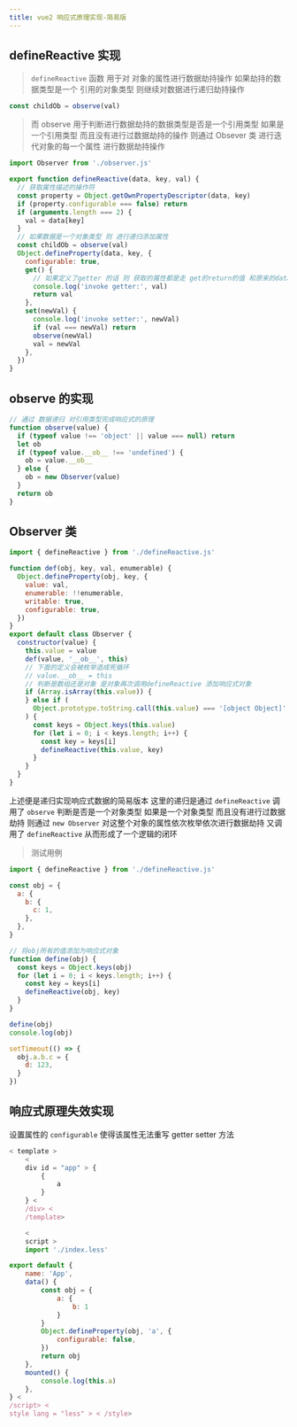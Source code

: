 ```yaml
---
title: vue2 响应式原理实现-简易版
---
```


## defineReactive 实现

> `defineReactive` 函数 用于对 对象的属性进行数据劫持操作 如果劫持的数据类型是一个 引用的对象类型 则继续对数据进行递归劫持操作

```javascript
const childOb = observe(val)
```

> 而 observe 用于判断进行数据劫持的数据类型是否是一个引用类型 如果是一个引用类型 而且没有进行过数据劫持的操作 则通过 Obsever 类 进行迭代对象的每一个属性 进行数据劫持操作

```javascript
import Observer from './observer.js'

export function defineReactive(data, key, val) {
  // 获取属性描述的操作符
  const property = Object.getOwnPropertyDescriptor(data, key)
  if (property.configurable === false) return
  if (arguments.length === 2) {
    val = data[key]
  }
  // 如果数据是一个对象类型 则 进行递归添加属性
  const childOb = observe(val)
  Object.defineProperty(data, key, {
    configurable: true,
    get() {
      // 如果定义了getter 的话 则 获取的属性都是走 get的return的值 和原来的data[key] 无关了
      console.log('invoke getter:', val)
      return val
    },
    set(newVal) {
      console.log('invoke setter:', newVal)
      if (val === newVal) return
      observe(newVal)
      val = newVal
    },
  })
}
```

## observe 的实现

```javascript
// 通过 数据递归 对引用类型完成响应式的原理
function observe(value) {
  if (typeof value !== 'object' || value === null) return
  let ob
  if (typeof value.__ob__ !== 'undefined') {
    ob = value.__ob__
  } else {
    ob = new Observer(value)
  }
  return ob
}
```

## Observer 类

```javascript
import { defineReactive } from './defineReactive.js'

function def(obj, key, val, enumerable) {
  Object.defineProperty(obj, key, {
    value: val,
    enumerable: !!enumerable,
    writable: true,
    configurable: true,
  })
}
export default class Observer {
  constructor(value) {
    this.value = value
    def(value, '__ob__', this)
    // 下面的定义会被枚举造成死循环
    // value.__ob__ = this
    // 判断是数组还是对象 是对象再次调用defineReactive 添加响应式对象
    if (Array.isArray(this.value)) {
    } else if (
      Object.prototype.toString.call(this.value) === '[object Object]'
    ) {
      const keys = Object.keys(this.value)
      for (let i = 0; i < keys.length; i++) {
        const key = keys[i]
        defineReactive(this.value, key)
      }
    }
  }
}
```

上述便是递归实现响应式数据的简易版本&#x20;
这里的递归是通过 `defineReactive` 调用了 `observe` 判断是否是一个对象类型 如果是一个对象类型 而且没有进行过数据劫持 则通过 `new Observer` 对这整个对象的属性依次枚举依次进行数据劫持 又调用了 `defineReactive` 从而形成了一个逻辑的闭环

> 测试用例

```javascript
import { defineReactive } from './defineReactive.js'

const obj = {
  a: {
    b: {
      c: 1,
    },
  },
}

// 将obj所有的值添加为响应式对象
function define(obj) {
  const keys = Object.keys(obj)
  for (let i = 0; i < keys.length; i++) {
    const key = keys[i]
    defineReactive(obj, key)
  }
}

define(obj)
console.log(obj)

setTimeout(() => {
  obj.a.b.c = {
    d: 123,
  }
})
```

## 响应式原理失效实现

设置属性的 `configurable` 使得该属性无法重写 getter setter 方法

```javascript
< template >
    <
    div id = "app" > {
        {
            a
        }
    } <
    /div> <
    /template>

    <
    script >
    import './index.less'

export default {
    name: 'App',
    data() {
        const obj = {
            a: {
                b: 1
            }
        }
        Object.defineProperty(obj, 'a', {
            configurable: false,
        })
        return obj
    },
    mounted() {
        console.log(this.a)
    },
} <
/script> <
style lang = "less" > < /style>
```
